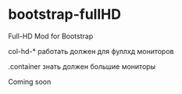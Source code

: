 # bootstrap-fullHD
Full-HD Mod for Bootstrap

col-hd-* работать должен для фуллхд мониторов

.container знать должен большие мониторы

Coming soon
